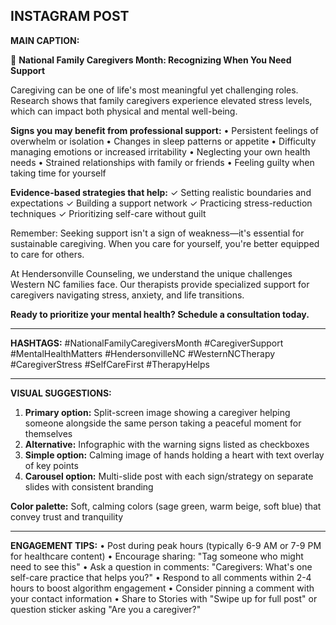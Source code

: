 ## INSTAGRAM POST

**MAIN CAPTION:**

🫶 **National Family Caregivers Month: Recognizing When You Need Support**

Caregiving can be one of life's most meaningful yet challenging roles. Research shows that family caregivers experience elevated stress levels, which can impact both physical and mental well-being.

**Signs you may benefit from professional support:**
• Persistent feelings of overwhelm or isolation
• Changes in sleep patterns or appetite
• Difficulty managing emotions or increased irritability
• Neglecting your own health needs
• Strained relationships with family or friends
• Feeling guilty when taking time for yourself

**Evidence-based strategies that help:**
✓ Setting realistic boundaries and expectations
✓ Building a support network
✓ Practicing stress-reduction techniques
✓ Prioritizing self-care without guilt

Remember: Seeking support isn't a sign of weakness—it's essential for sustainable caregiving. When you care for yourself, you're better equipped to care for others.

At Hendersonville Counseling, we understand the unique challenges Western NC families face. Our therapists provide specialized support for caregivers navigating stress, anxiety, and life transitions.

**Ready to prioritize your mental health? Schedule a consultation today.**

---

**HASHTAGS:**
#NationalFamilyCaregiversMonth #CaregiverSupport #MentalHealthMatters #HendersonvilleNC #WesternNCTherapy #CaregiverStress #SelfCareFirst #TherapyHelps

---

**VISUAL SUGGESTIONS:**
1. **Primary option:** Split-screen image showing a caregiver helping someone alongside the same person taking a peaceful moment for themselves
2. **Alternative:** Infographic with the warning signs listed as checkboxes
3. **Simple option:** Calming image of hands holding a heart with text overlay of key points
4. **Carousel option:** Multi-slide post with each sign/strategy on separate slides with consistent branding

**Color palette:** Soft, calming colors (sage green, warm beige, soft blue) that convey trust and tranquility

---

**ENGAGEMENT TIPS:**
• Post during peak hours (typically 6-9 AM or 7-9 PM for healthcare content)
• Encourage sharing: "Tag someone who might need to see this"
• Ask a question in comments: "Caregivers: What's one self-care practice that helps you?"
• Respond to all comments within 2-4 hours to boost algorithm engagement
• Consider pinning a comment with your contact information
• Share to Stories with "Swipe up for full post" or question sticker asking "Are you a caregiver?"